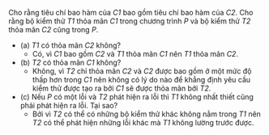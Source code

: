 Cho rằng tiêu chí bao hàm của *C1* bao gồm tiêu chí bao hàm của *C2*. Cho rằng bộ kiểm thử *T1* thỏa mãn *C1* trong chương trình *P* và bộ kiểm thử *T2* thỏa mãn *C2* cũng trong *P*.
* (a) *T1* có thỏa mãn *C2* không?
    * Có, vì *C1* bao gồm *C2* và *T1* thỏa mãn *C1* nên *T1* thỏa mãn *C2*.
* (b) *T2* có thỏa mãn *C1* không?
    * Không, vì *T2* chỉ thỏa mãn *C2* và *C2* được bao gồm ở một mức độ thấp hơn trong *C1* nên không có lý do nào để khẳng định yêu cầu kiểm thử được tạo ra bởi *C1* sẽ được thỏa mãn bởi *T2*.
* (c) Nếu *P* có một lỗi và *T2* phát hiện ra lỗi thì *T1* không nhất thiết cũng phải phát hiện ra lỗi. Tại sao?
    * Bởi vì *T2* có thể có những bộ kiểm thử khác không nằm trong *T1* nên *T2* có thể phát hiện những lỗi khác mà *T1* không lường trước được.
